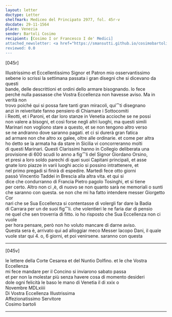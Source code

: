 ```yaml
---
layout: letter
doctype: Letter
shelfmark: Mediceo del Principato 2977, fol. 45r-v
docdate: 29-11-1564
place: Venezia
sender: Bartoli Cosimo
recipient: [Cosimo I or Francesco I de' Medici]
attached_newsletter: <a href="https://smansutti.github.io/cosimobartoli/texts/3079_096/">3079_096</a>
reviewed: 0.0
---
```


[045r]  
  
  
Illustrissimo et Eccellentissimo Signor et Patron mio osservantissimo  
sebene io scrissi la settimana passata i gran disegni che si dicevano da questi  
bande, delle descrittioni et ordini dello armare bisognando. lo fece  
perché nulla passasse che Vostra Eccellenza non havesse aviso. Ma in verità non  
trovo poiché qui si possa fare tanti gran miracoli, qui⁀ti disegnano  
anzi in reiveritate fanno pensiero di Chiamare i Sottocomiti  
i Reotti, et i Paroni, et dar loro stanze in Venetia accioche se ne possi  
non valere a bisogni, et così forse negli altri luoghi, ma questi simili  
Marinari non vogliono stare a questo, et se non tengono altro verso  
se ne andranno dove saranno pagati. et ci si durerà gran fatica  
ad armare non che altro xx galee, oltre alle ordinarie. et come per altra  
ho detto se la armata ha da stare in Sicilia vi concorreranno molti  
di questi Marinari. Questi Clarissimi hanno in Collegio deliberata una  
provisione di 600 scudi lo anno a fig⁀li del Signor Giordano Orsino,  
et presi a loro soldo parechi di quei suoi Capitani principali, et asse  
gnate loro piazze in varii luoghi accio si possino intrattenere, et  
nel primo pregadi si finirà di espedire. Martedì fece otto giorni  
passò Vincentio Taddei in Brescia alla altra vita. et qui si  
dice che condurranno di Francia Pietro pagolo Tosinghi, et si tiene  
per certo. Altro non ci ,è, di nuovo se non quanto sarà ne memoriali o sunti  
che saranno con questa. se non che mi ha fatto intendere messer Giorgetto Cor  
nari che se Sua Eccellenza si contentasse di volergli far dare la Badia  
di Carrara per un de suoi fig⁀li. che volentieri le ne faria dar di pensio  
ne quel che sen troverria di fitto. io ho risposto che Sua Eccellenza non ci vuole  
per hora pensare, però non ho voluto mancare di darne aviso.  
Questa sera è, arrivato qui ad alloggiar meco Messer Iacopo Dani, il quale  
vuole star qui 4. o, 6 giorni, et poi venirsene. saranno con questa  
  
---  

[045v]  
  
  
le lettere della Corte Cesarea et del Nuntio Dolfino. et le che Vostra Eccellenza  
mi fece mandare per il Concino si inviarono sabato passa  
et per non la molestar più senza havere cosa di momento desideri  
dole ogni felicità le baso le mano di Venetia il di xxix o  
Novembre MDLxiiii  
Di Vostra Eccellenza Illustrissima  
Affezionatissimo Servitore  
Cosimo bartoli  
  
---  


